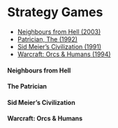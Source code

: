 # Strategy Games

* [Neighbours from Hell (2003)](#neighbours-from-hell)
* [Patrician, The (1992)](#the-patrician)
* [Sid Meier’s Civilization (1991)](#sid-meiers-civilization)
* [Warcraft: Orcs & Humans (1994)](#warcraft-orcs-&-humans)

#### Neighbours from Hell

#### The Patrician

#### Sid Meier’s Civilization

#### Warcraft: Orcs & Humans
